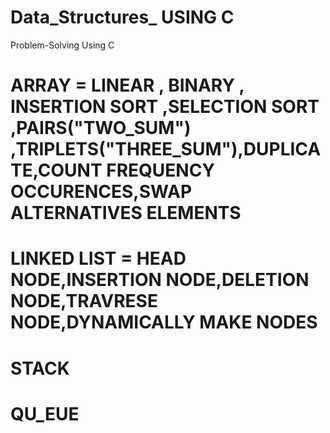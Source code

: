 # Data_Structures_ USING C 
Problem-Solving Using C
# ARRAY = LINEAR , BINARY , INSERTION SORT ,SELECTION SORT ,PAIRS("TWO_SUM") ,TRIPLETS("THREE_SUM"),DUPLICATE,COUNT FREQUENCY OCCURENCES,SWAP ALTERNATIVES ELEMENTS
# LINKED LIST = HEAD NODE,INSERTION NODE,DELETION NODE,TRAVRESE NODE,DYNAMICALLY MAKE NODES
# STACK
# QU_EUE


